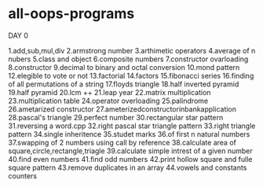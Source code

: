 # all-oops-programs

DAY  0

1.add,sub,mul,div 
2.armstrong number
3.arthimetic operators
4.average of n nubers
5.class and object
6.composite numbers
7.constructor ovarloading
8.constructor
9.decimal to binary and octal conversion
10.mond pattern
12.elegible to vote or not
13.factorial
14.factors
15.fibonacci series
16.finding of all permutations of a string
17.floyds triangle
18.half inverted pyramid
19.half pyramid
20.lcm ++
21.leap year
22.matrix multiplication
23.multiplication table
24.operator overloading
25.palindrome
26.ametarized constructor
27.ameterizedconstructorinbankapplication
28.pascal's triangle
29.perfect number
30.rectangular star pattern
31.reversing a word.cpp
32.right pascal star triangle pattern
33.right triangle pattern
34.single inheritence
35.studet marks
36.of first n natural numbers
37.swapping of 2 numbers using call by reference
38.calculate area of square,circle,rectangle,triagle
39.calculate simple intrest of a given number
40.find even numbers
41.find odd numbers
42.print hollow square and fulle square pattern
43.remove duplicates in an array
44.vowels and constants counters
